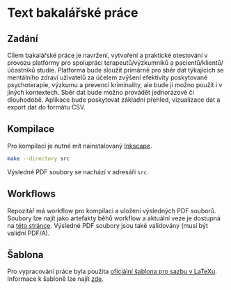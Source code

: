 # Text bakalářské práce

## Zadání

Cílem bakalářské práce je navržení, vytvoření a praktické otestování v provozu
platformy pro spolupráci terapeutů/výzkumníků a pacientů/klientů/účastníků
studie. Platforma bude sloužit primárně pro sběr dat týkajících se mentálního
zdraví uživatelů za účelem zvýšení efektivity poskytované psychoterapie, výzkumu
a prevenci kriminality, ale bude ji možno použít i v jiných kontextech. Sběr dat
bude možno provádět jednorázově či dlouhodobě. Aplikace bude poskytovat základní
přehled, vizualizace dat a export dat do formátu CSV.

## Kompilace

Pro kompilaci je nutné mít nainstalovaný [Inkscape](https://inkscape.org/).

```bash
make --directory src
```

Výsledné PDF soubory se nachází v adresáři `src`.

## Workflows

Repozitář má workflow pro kompilaci a uložení výsledných PDF souborů. Soubory
lze najít jako artefakty běhů workflow a aktuální veze je dostupná na
[této stránce][pdf-upload]. Výsledné PDF soubory jsou také validovány
(musí být validní PDF/A).

## Šablona

Pro vypracování práce byla použita [oficiální šablona pro sazbu v
LaTeXu][oficialni-sablona]. Informace k šabloně lze najít [zde][sablona-readme].

[oficialni-sablona]:
  https://www.mff.cuni.cz/cs/studenti/bc-a-mgr-studium/bakalarske-a-diplomove-prace
[sablona-readme]: ./SABLONA-README
[pdf-upload]: https://patriktrefil.com/bakalarska-prace.pdf
